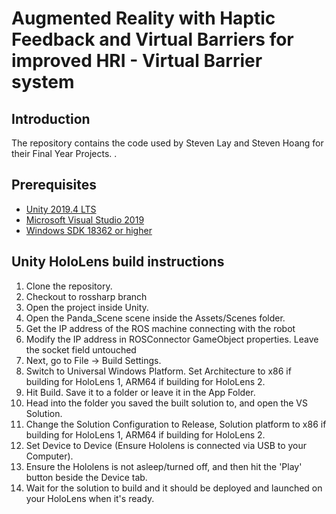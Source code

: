 # Augmented Reality with Haptic Feedback and Virtual Barriers for improved HRI - Virtual Barrier system

## Introduction
The repository contains the code used by Steven Lay and Steven Hoang for their Final Year Projects. .     

## Prerequisites 
* [Unity 2019.4 LTS](https://unity.com/releases/2019-lts)
* [Microsoft Visual Studio 2019](https://visualstudio.microsoft.com/vs/)
* [Windows SDK 18362 or higher](https://developer.microsoft.com/en-us/windows/downloads/sdk-archive/)

## Unity HoloLens build instructions
1. Clone the repository.
2. Checkout to rossharp branch
3. Open the project inside Unity.
4. Open the Panda_Scene scene inside the Assets/Scenes folder.
5. Get the IP address of the ROS machine connecting with the robot
6. Modify the IP address in ROSConnector GameObject properties. Leave the socket field untouched
7. Next, go to File -> Build Settings. 
8. Switch to Universal Windows Platform. Set Architecture to x86 if building for HoloLens 1, ARM64 if building for HoloLens 2.
9. Hit Build. Save it to a folder or leave it in the App Folder.
10. Head into the folder you saved the built solution to, and open the VS Solution.
11. Change the Solution Configuration to Release, Solution platform to x86 if building for HoloLens 1, ARM64 if building for HoloLens 2.
12. Set Device to Device (Ensure Hololens is connected via USB to your Computer).
13. Ensure the Hololens is not asleep/turned off, and then hit the 'Play' button beside the Device tab.
14. Wait for the solution to build and it should be deployed and launched on your HoloLens when it's ready.
